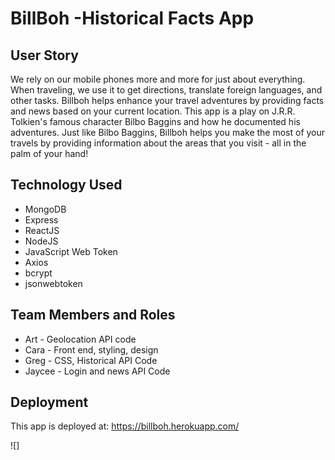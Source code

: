 # BillBoh -Historical Facts App

## User Story

We rely on our mobile phones more and more for just about everything. When traveling, we use it to get directions, translate foreign languages, and other tasks. Billboh helps enhance your travel adventures by providing facts and news based on your current location. This app is a play on J.R.R. Tolkien's famous character Bilbo Baggins and how he documented his adventures. Just like Bilbo Baggins, Billboh helps you make the most of your travels by providing information about the areas that you visit - all in the palm of your hand!

## Technology Used
* MongoDB
* Express
* ReactJS
* NodeJS
* JavaScript Web Token
* Axios
* bcrypt
* jsonwebtoken


## Team Members and Roles
* Art - Geolocation API code
* Cara - Front end, styling, design
* Greg - CSS, Historical API Code
* Jaycee - Login and news API Code

## Deployment
This app is deployed at:
https://billboh.herokuapp.com/ 

![]
